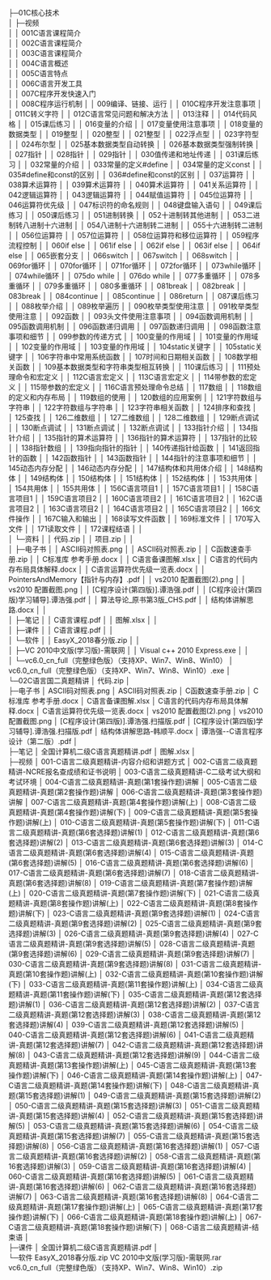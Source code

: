 
├─01C核心技术  
│  ├─视频  
│  │      001C语言课程简介    
│  │      002C语言课程简介    
│  │      003C语言课程简介  
│  │      004C语言概述  
│  │      005C语言特点  
│  │      006C语言开发工具  
│  │      007C程序开发快速入门  
│  │      008C程序运行机制
│  │      009编译、链接、运行
│  │      010C程序开发注意事项
│  │      011C转义字符
│  │      012C语言常见问题和解决方法
│  │      013注释
│  │      014代码风格
│  │      015课后练习
│  │      016变量的介绍
│  │      017变量使用注意事项
│  │      018变量的数据类型
│  │      019整型
│  │      020整型
│  │      021整型
│  │      022浮点型
│  │      023字符型
│  │      024布尔型
│  │      025基本数据类型自动转换
│  │      026基本数据类型强制转换
│  │      027指针
│  │      028指针
│  │      029指针
│  │      030值传递和地址传递
│  │      031课后练习
│  │      032常量的介绍
│  │      033常量的定义#define
│  │      034常量的定义const
│  │      035#define和const的区别
│  │      036#define和const的区别
│  │      037运算符
│  │      038算术运算符
│  │      039算术运算符
│  │      040算术运算符
│  │      041关系运算符
│  │      042逻辑运算符
│  │      043逻辑运算符
│  │      044赋值运算符
│  │      045位运算符
│  │      046运算符优先级
│  │      047标识符的命名规则
│  │      048键盘输入语句
│  │      049课后练习
│  │      050课后练习
│  │      051进制转换
│  │      052十进制转其他进制
│  │      053二进制转八进制十六进制
│  │      054八进制十六进制转二进制
│  │      055十六进制转二进制
│  │      056位运算符
│  │      057位运算符
│  │      058位运算符和移位运算符
│  │      059程序流程控制
│  │      060if else
│  │      061if else
│  │      062if else
│  │      063if else
│  │      064if else
│  │      065嵌套分支
│  │      066switch
│  │      067switch
│  │      068switch
│  │      069for循环
│  │      070for循环
│  │      071for循环
│  │      072for循环
│  │      073while循环
│  │      074while循环
│  │      075do while
│  │      076do while
│  │      077多重循环
│  │      078多重循环
│  │      079多重循环
│  │      080多重循环
│  │      081break
│  │      082break
│  │      083break
│  │      084continue
│  │      085continue
│  │      086return
│  │      087课后练习
│  │      088枚举介绍
│  │      089枚举遍历
│  │      090枚举类型使用注意
│  │      091枚举类型使用注意
│  │      092函数
│  │      093头文件使用注意事项
│  │      094函数调用机制
│  │      095函数调用机制
│  │      096函数递归调用
│  │      097函数递归调用
│  │      098函数注意事项和细节
│  │      099参数的传递方式
│  │      100变量的作用域
│  │      101变量的作用域
│  │      102变量的作用域
│  │      103变量的作用域
│  │      104static关键字
│  │      105static关键字
│  │      106字符串中常用系统函数
│  │      107时间和日期相关函数
│  │      108数学相关函数
│  │      109基本数据类型和字符串类型相互转换
│  │      110课后练习
│  │      111预处理命令和宏定义
│  │      112C语言宏定义
│  │      113C语言宏定义
│  │      114带参数的宏定义
│  │      115带参数的宏定义
│  │      116C语言预处理命令总结
│  │      117数组
│  │      118数组的定义和内存布局
│  │      119数组的使用
│  │      120数组的应用案例
│  │      121字符数组与字符串
│  │      122字符数组与字符串
│  │      123字符串相关函数
│  │      124排序和查找
│  │      125查找
│  │      126二维数组
│  │      127二维数组
│  │      128二维数组
│  │      129断点调试
│  │      130断点调试
│  │      131断点调试
│  │      132断点调试
│  │      133指针介绍
│  │      134指针介绍
│  │      135指针的算术运算符
│  │      136指针的算术运算符
│  │      137指针的比较
│  │      138指针数组
│  │      139指向指针的指针
│  │      140传递指针给函数
│  │      141返回指针的函数
│  │      142函数指针
│  │      143函数指针
│  │      144指针的注意事项和细节
│  │      145动态内存分配
│  │      146动态内存分配
│  │      147结构体和共用体介绍
│  │      148结构体
│  │      149结构体
│  │      150结构体
│  │      151结构体
│  │      152结构体
│  │      153共用体
│  │      154共用体
│  │      155共用体
│  │      156C语言项目1
│  │      157C语言项目1
│  │      158C语言项目1
│  │      159C语言项目2
│  │      160C语言项目2
│  │      161C语言项目2
│  │      162C语言项目2
│  │      163C语言项目2
│  │      164C语言项目2
│  │      165C语言项目2
│  │      166文件操作
│  │      167C输入和输出
│  │      168读写文件函数
│  │      169标准文件
│  │      170写入文件
│  │      171读取文件
│  │      172课程结语
│  │      
│  └─资料
│      │  代码.zip
│      │  项目.zip
│      │  
│      ├─电子书
│      │      ASCII码对照表.png
│      │      ASCII码对照表.zip
│      │      C函数速查手册.zip
│      │      C标准库 参考手册.docx
│      │      C语言备课图解.xlsx
│      │      C语言的代码内存布局具体解释.docx
│      │      C语言运算符优先级一览表.docx
│      │      PointersAndMemory【指针与内存】.pdf
│      │      vs2010 配置截图(2).png
│      │      vs2010 配置截图.png
│      │      [C程序设计(第四版)].谭浩强.pdf
│      │      [C程序设计(第四版)学习辅导].谭浩强.pdf
│      │      算法导论_原书第3版_CHS.pdf
│      │      结构体讲解思路.docx
│      │      
│      ├─笔记
│      │      C语言课程.pdf
│      │      图解.xlsx
│      │      
│      ├─课件
│      │      C语言课程.pdf
│      │      
│      └─软件
│          │  EasyX_2018春分版.zip
│          │  
│          ├─VC  2010中文版(学习版)-需联网
│          │      Visual c++ 2010 Express.exe
│          │      
│          └─vc6.0_cn_full（完整绿色版）（支持XP、Win7、Win8、Win10）
│                  vc6.0_cn_full（完整绿色版）（支持XP、Win7、Win8、Win10）.exe
│                  
└─02C语言国二真题精讲
    │  代码.zip
    │  
    ├─电子书
    │      ASCII码对照表.png
    │      ASCII码对照表.zip
    │      C函数速查手册.zip
    │      C标准库 参考手册.docx
    │      C语言备课图解.xlsx
    │      C语言的代码内存布局具体解释.docx
    │      C语言运算符优先级一览表.docx
    │      vs2010 配置截图(2).png
    │      vs2010 配置截图.png
    │      [C程序设计(第四版)].谭浩强.扫描版.pdf
    │      [C程序设计(第四版)学习辅导].谭浩强.扫描版.pdf
    │      结构体讲解思路-韩顺平.docx
    │      谭浩强--C语言程序设计（第二版）.pdf
    │      
    ├─笔记
    │      全国计算机二级C语言真题精讲.pdf
    │      图解.xlsx
    │      
    ├─视频
    │      001-C语言二级真题精讲-内容介绍和讲题方式
    │      002-C语言二级真题精讲-NCRE报名查成绩和证书说明
    │      003-C语言二级真题精讲-C二级考试大纲和考试环境
    │      004-C语言二级真题精讲-真题(第1套操作题)讲解
    │      005-C语言二级真题精讲-真题(第2套操作题)讲解
    │      006-C语言二级真题精讲-真题(第3套操作题)讲解
    │      007-C语言二级真题精讲-真题(第4套操作题)讲解(上)
    │      008-C语言二级真题精讲-真题(第4套操作题)讲解(下)
    │      009-C语言二级真题精讲-真题(第5套操作题)讲解(上)
    │      010-C语言二级真题精讲-真题(第5套操作题)讲解(下)
    │      011-C语言二级真题精讲-真题(第6套选择题)讲解(1)
    │      012-C语言二级真题精讲-真题(第6套选择题)讲解(2)
    │      013-C语言二级真题精讲-真题(第6套选择题)讲解(3)
    │      014-C语言二级真题精讲-真题(第6套选择题)讲解(4)
    │      015-C语言二级真题精讲-真题(第6套选择题)讲解(5)
    │      016-C语言二级真题精讲-真题(第6套选择题)讲解(6)
    │      017-C语言二级真题精讲-真题(第6套选择题)讲解(7)
    │      018-C语言二级真题精讲-真题(第6套选择题)讲解(8)
    │      019-C语言二级真题精讲-真题(第7套操作题)讲解(上)
    │      020-C语言二级真题精讲-真题(第7套操作题)讲解(下)
    │      021-C语言二级真题精讲-真题(第8套操作题)讲解(上)
    │      022-C语言二级真题精讲-真题(第8套操作题)讲解(下)
    │      023-C语言二级真题精讲-真题(第9套选择题)讲解(1)
    │      024-C语言二级真题精讲-真题(第9套选择题)讲解(2)
    │      025-C语言二级真题精讲-真题(第9套选择题)讲解(3)
    │      026-C语言二级真题精讲-真题(第9套选择题)讲解(4)
    │      027-C语言二级真题精讲-真题(第9套选择题)讲解(5)
    │      028-C语言二级真题精讲-真题(第9套选择题)讲解(6)
    │      029-C语言二级真题精讲-真题(第9套选择题)讲解(7)
    │      030-C语言二级真题精讲-真题(第9套选择题)讲解(8)
    │      031-C语言二级真题精讲-真题(第10套操作题)讲解(上)
    │      032-C语言二级真题精讲-真题(第10套操作题)讲解(下)
    │      033-C语言二级真题精讲-真题(第11套操作题)讲解(上)
    │      034-C语言二级真题精讲-真题(第11套操作题)讲解(下)
    │      035-C语言二级真题精讲-真题(第12套选择题)讲解(1)
    │      036-C语言二级真题精讲-真题(第12套选择题)讲解(2)
    │      037-C语言二级真题精讲-真题(第12套选择题)讲解(3)
    │      038-C语言二级真题精讲-真题(第12套选择题)讲解(4)
    │      039-C语言二级真题精讲-真题(第12套选择题)讲解(5)
    │      040-C语言二级真题精讲-真题(第12套选择题)讲解(6)
    │      041-C语言二级真题精讲-真题(第12套选择题)讲解(7)
    │      042-C语言二级真题精讲-真题(第12套选择题)讲解(8)
    │      043-C语言二级真题精讲-真题(第12套选择题)讲解(9)
    │      044-C语言二级真题精讲-真题(第13套操作题)讲解(上)
    │      045-C语言二级真题精讲-真题(第13套操作题)讲解(下)
    │      046-C语言二级真题精讲-真题(第14套操作题)讲解(上)
    │      047-C语言二级真题精讲-真题(第14套操作题)讲解(下)
    │      048-C语言二级真题精讲-真题(第15套选择题)讲解(1)
    │      049-C语言二级真题精讲-真题(第15套选择题)讲解(2)
    │      050-C语言二级真题精讲-真题(第15套选择题)讲解(3)
    │      051-C语言二级真题精讲-真题(第15套选择题)讲解(4)
    │      052-C语言二级真题精讲-真题(第15套选择题)讲解(5)
    │      053-C语言二级真题精讲-真题(第15套选择题)讲解(6)
    │      054-C语言二级真题精讲-真题(第15套选择题)讲解(7)
    │      055-C语言二级真题精讲-真题(第15套选择题)讲解(8)
    │      056-C语言二级真题精讲-真题(第16套选择题)讲解(1)
    │      057-C语言二级真题精讲-真题(第16套选择题)讲解(2)
    │      058-C语言二级真题精讲-真题(第16套选择题)讲解(3)
    │      059-C语言二级真题精讲-真题(第16套选择题)讲解(4)
    │      060-C语言二级真题精讲-真题(第16套选择题)讲解(5)
    │      061-C语言二级真题精讲-真题(第16套选择题)讲解(6)
    │      062-C语言二级真题精讲-真题(第16套选择题)讲解(7)
    │      063-C语言二级真题精讲-真题(第16套选择题)讲解(8)
    │      064-C语言二级真题精讲-真题(第17套操作题)讲解(上)
    │      065-C语言二级真题精讲-真题(第17套操作题)讲解(下)
    │      066-C语言二级真题精讲-真题(第18套操作题)讲解(上)
    │      067-C语言二级真题精讲-真题(第18套操作题)讲解(下)
    │      068-C语言二级真题精讲-结束语
    │      
    ├─课件
    │      全国计算机二级C语言真题精讲.pdf
    │      
    └─软件
            EasyX_2018春分版.zip
            VC  2010中文版(学习版)-需联网.rar
            vc6.0_cn_full（完整绿色版）（支持XP、Win7、Win8、Win10）.zip
            
